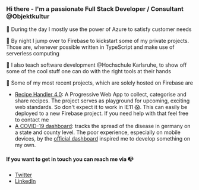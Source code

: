 ### Hi there - I'm a passionate Full Stack Developer / Consultant @Objektkultur

:high_brightness: During the day I mostly use the power of Azure to satisfy customer needs

:full_moon_with_face: By night I jump over to Firebase to kickstart some of my private projects. Those are, whenever possible written in TypeScript and make use of serverless computing

:school: I also teach software development @Hochschule Karlsruhe, to show off some of the cool stuff one can do with the right tools at their hands

:rocket: Some of my most recent projects, which are solely hosted on Firebase are
- [Recipe Handler 4.0](https://recipehandler.web.app/): A Progressive Web App to collect, categorise and share recipes. The project serves as playground for upcoming, exciting web standards. So don't expect it to work in IE11 :scream:. This can easily be deployed to a new Firebase project. If you need help with that feel free to contact me
- [A COVID-19 dashboard](https://rkicasesapi.web.app/): tracks the spread of the disease in germany on a state and county level. The poor experience, especially on mobile devices, by the [official dashboard](https://experience.arcgis.com/experience/478220a4c454480e823b17327b2bf1d4) inspired me to develop something on my own. 

#### If you want to get in touch you can reach me via :mailbox_with_no_mail:

- [Twitter](https://twitter.com/fabi_hinz)
- [LinkedIn](https://www.linkedin.com/in/fabianhinz/)
